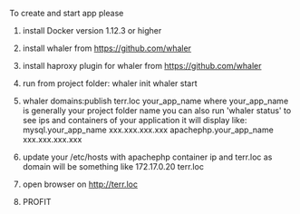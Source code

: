 To create and start app please

1) install Docker version 1.12.3 or higher

2) install whaler from https://github.com/whaler

3) install haproxy plugin for whaler from https://github.com/whaler

4) run from project folder:
whaler init
whaler start

5) whaler domains:publish terr.loc your_app_name
where your_app_name is generally your project folder name
you can also run 'whaler status' to see ips and containers of your application
it will display like:
mysql.your_app_name xxx.xxx.xxx.xxx
apachephp.your_app_name xxx.xxx.xxx.xxx

6) update your /etc/hosts with apachephp container ip and terr.loc as domain
will be something like
172.17.0.20 terr.loc

7) open browser on http://terr.loc

8) PROFIT